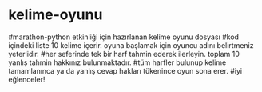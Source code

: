 # kelime-oyunu
#marathon-python etkinliği için hazırlanan kelime oyunu dosyası
#kod içindeki liste 10 kelime içerir. oyuna başlamak için oyuncu adını belirtmeniz yeterlidir.
#her seferinde tek bir harf tahmin ederek ilerleyin. toplam 10 yanlış tahmin hakkınız bulunmaktadır.
#tüm harfler bulunup kelime tamamlanınca ya da yanlış cevap hakları tükenince oyun sona erer.
#iyi eğlenceler!
